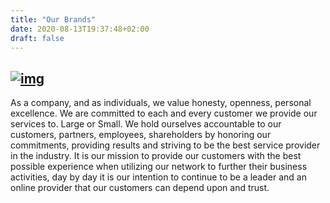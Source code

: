 ```yaml
---
title: "Our Brands"
date: 2020-08-13T19:37:48+02:00
draft: false
---
```



[![img](https://serverhub.com/themes/serverhub/assets/img/serverhub-logo.png)](https://serverhub.com)
---
As a company, and as individuals, we value honesty, openness, personal excellence. We are committed to each and every customer we provide our services to. Large or Small. We hold ourselves accountable to our customers, partners, employees, shareholders by honoring our commitments, providing results and striving to be the best service provider in the industry. It is our mission to provide our customers with the best possible experience when utilizing our network to further their business activities, day by day it is our intention to continue to be a leader and an online provider that our customers can depend upon and trust.




